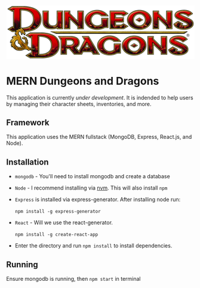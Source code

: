 ![alt text](./client/images/logo.jpg "Logo DnD")
# MERN Dungeons and Dragons
This application is currently *under development*. It is indended to help users by managing their character sheets, inventories, and more.
## Framework
This application uses the MERN fullstack (MongoDB, Express, React.js, and Node).
## Installation
* `mongodb` - You'll need to install mongodb and create a database
* `Node` - I recommend installing via [nvm](https://github.com/creationix/nvm). This will also install `npm`
* `Express` is installed via express-generator. After installing node run:

   `npm install -g express-generator`
* `React` - Will we use the react-generator.

  `npm install -g create-react-app`
* Enter the directory and run `npm install` to install dependencies.

## Running
Ensure mongodb is running, then `npm start` in terminal
